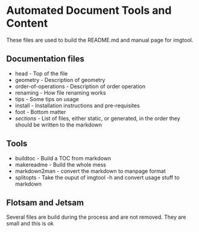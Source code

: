 # Automated Document Tools and Content
These files are used to build the README.md and manual page for imgtool.

## Documentation files
- head - Top of the file
- geometry - Description of geometry
- order-of-operations - Description of order operation
- renaming - How file renaming works
- tips - Some tips on usage
- install - Installation instructions and pre-requisites
- foot - Bottom matter
- *sections* - List of files, either static, or generated, in the order they should be written to the markdown

## Tools
- buildtoc - Build a TOC from markdown
- makereadme - Build the whole mess
- markdown2man - convert the markdown to manpage format
- splitopts - Take the ouput of imgtool -h and convert usage stuff to markdown

## Flotsam and Jetsam
Several files are build during the process and are not removed. They are small and this is ok

